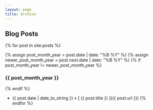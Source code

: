```yaml
---
layout: page
title: Archive
---
```


## Blog Posts

{% for post in site.posts %}

  {% assign post_month_year = post.date | date: "%B %Y" %}
  {% assign newer_post_month_year = post.next.date | date: "%B %Y" %}
  {% if post_month_year != newer_post_month_year %}
    <h3 class="section-header-archive">
      {{ post_month_year }}
    </h3>
  {% endif %}
  
  * {{ post.date | date_to_string }} &raquo; [ {{ post.title }} ]({{ post.url }})
{% endfor %}